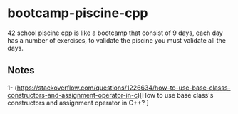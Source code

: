 # bootcamp-piscine-cpp
42 school piscine cpp is like a bootcamp that consist of 9 days, each day has a number of exercises, to validate the piscine you must validate all the days. 
## Notes
1- (https://stackoverflow.com/questions/1226634/how-to-use-base-classs-constructors-and-assignment-operator-in-c)[How to use base class's constructors and assignment operator in C++?
]
